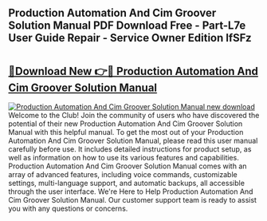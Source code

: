 ## Production Automation And Cim Groover Solution Manual PDF Download Free - Part-L7e User Guide Repair - Service Owner Edition lfSFz

# <h2><a href="http://bc47757.oget.top/?id=Production+Automation+And+Cim+Groover+Solution+Manual">🔗Download New 👉🔴 Production Automation And Cim Groover Solution Manual</a></h2>

[![Production Automation And Cim Groover Solution Manual new download](https://i.imgur.com/5g1atiW.png)](http://bc47757.oget.top/?id=Production+Automation+And+Cim+Groover+Solution+Manual)
Welcome to the Club! Join the community of users who have discovered the potential of their new Production Automation And Cim Groover Solution Manual with this helpful manual. To get the most out of your Production Automation And Cim Groover Solution Manual, please read this user manual carefully before use. It includes detailed instructions for product setup, as well as information on how to use its various features and capabilities. Production Automation And Cim Groover Solution Manual comes with an array of advanced features, including voice commands, customizable settings, multi-language support, and automatic backups, all accessible through the user interface. We're Here to Help Production Automation And Cim Groover Solution Manual. Our customer support team is ready to assist you with any questions or concerns.
